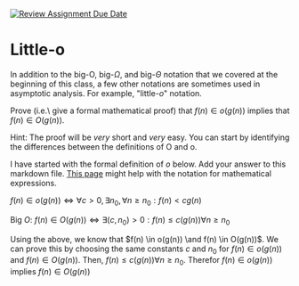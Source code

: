 [![Review Assignment Due Date](https://classroom.github.com/assets/deadline-readme-button-24ddc0f5d75046c5622901739e7c5dd533143b0c8e959d652212380cedb1ea36.svg)](https://classroom.github.com/a/wM4-KOzy)
# Little-o

In addition to the big-O, big-$\Omega$, and big-$\Theta$ notation that
we covered at the beginning of this class, a few other notations are sometimes
used in asymptotic analysis.  For example, "little-$o$" notation.

Prove (i.e.\ give a formal mathematical proof) that $f(n)\in o(g(n))$ implies
that $f(n)\in O(g(n))$.

Hint: The proof will be *very* short and *very* easy. You can start by
identifying the differences between the definitions of O and o.

I have started with the formal definition of $o$ below. Add your answer to this
markdown file. [This
page](https://docs.github.com/en/get-started/writing-on-github/working-with-advanced-formatting/writing-mathematical-expressions)
might help with the notation for mathematical expressions.

$f(n)\in o(g(n)) \iff \forall c>0, \exists n_0, \forall n\ge n_0: f(n) < c g(n)$


Big $O$: $f(n) \in O(g(n)) \iff  \exists (c, n_0) > 0: f(n) \le c(g(n)) \forall n \ge n_0$

Using the above, we know that $f(n) \in o(g(n)) \and f(n) \in O(g(n))$. We can prove this by choosing the same constants $c$ and $n_0$ for $f(n) \in o(g(n))$ and $f(n) \in O(g(n))$. Then, $f(n) \le c(g(n)) \forall n \ge n_0$. Therefor $f(n) \in o(g(n))$ implies $f(n) \in O(g(n))$
